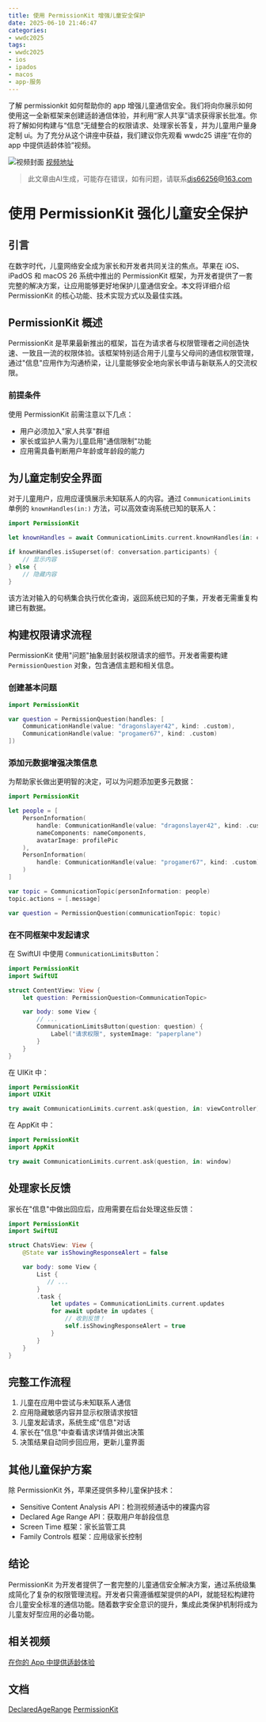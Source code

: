 ```yaml
---
title: 使用 PermissionKit 增强儿童安全保护
date: 2025-06-10 21:46:47
categories:
- wwdc2025
tags:
- wwdc2025
- ios
- ipados
- macos
- app-服务
---
```

了解 permissionkit 如何帮助你的 app 增强儿童通信安全。我们将向你展示如何使用这一全新框架来创建适龄通信体验，并利用“家人共享”请求获得家长批准。你将了解如何构建与“信息”无缝整合的权限请求、处理家长答复，并为儿童用户量身定制 ui。为了充分从这个讲座中获益，我们建议你先观看 wwdc25 讲座“在你的 app 中提供适龄体验”视频。
<!--more-->

![视频封面](https://devimages-cdn.apple.com/wwdc-services/images/3055294D-836B-4513-B7B0-0BC5666246B0/9997/9997_wide_250x141_2x.jpg)
[视频地址](https://developer.apple.com/cn/videos/play/wwdc2025/293/)
> 此文章由AI生成，可能存在错误，如有问题，请联系[djs66256@163.com](djs66256@163.com)

# 使用 PermissionKit 强化儿童安全保护

## 引言

在数字时代，儿童网络安全成为家长和开发者共同关注的焦点。苹果在 iOS、iPadOS 和 macOS 26 系统中推出的 PermissionKit 框架，为开发者提供了一套完整的解决方案，让应用能够更好地保护儿童通信安全。本文将详细介绍 PermissionKit 的核心功能、技术实现方式以及最佳实践。

## PermissionKit 概述

PermissionKit 是苹果最新推出的框架，旨在为请求者与权限管理者之间创造快速、一致且一流的权限体验。该框架特别适合用于儿童与父母间的通信权限管理，通过"信息"应用作为沟通桥梁，让儿童能够安全地向家长申请与新联系人的交流权限。

### 前提条件

使用 PermissionKit 前需注意以下几点：
- 用户必须加入"家人共享"群组
- 家长或监护人需为儿童启用"通信限制"功能
- 应用需具备判断用户年龄或年龄段的能力

## 为儿童定制安全界面

对于儿童用户，应用应谨慎展示未知联系人的内容。通过 `CommunicationLimits` 单例的 `knownHandles(in:)` 方法，可以高效查询系统已知的联系人：

```swift
import PermissionKit

let knownHandles = await CommunicationLimits.current.knownHandles(in: conversation.participants)

if knownHandles.isSuperset(of: conversation.participants) {
    // 显示内容
} else {
    // 隐藏内容
}
```

该方法对输入的句柄集合执行优化查询，返回系统已知的子集，开发者无需重复构建已有数据。

## 构建权限请求流程

PermissionKit 使用"问题"抽象层封装权限请求的细节。开发者需要构建 `PermissionQuestion` 对象，包含通信主题和相关信息。

### 创建基本问题

```swift
import PermissionKit

var question = PermissionQuestion(handles: [
    CommunicationHandle(value: "dragonslayer42", kind: .custom),
    CommunicationHandle(value: "progamer67", kind: .custom)
])
```

### 添加元数据增强决策信息

为帮助家长做出更明智的决定，可以为问题添加更多元数据：

```swift
import PermissionKit

let people = [
    PersonInformation(
        handle: CommunicationHandle(value: "dragonslayer42", kind: .custom),
        nameComponents: nameComponents,
        avatarImage: profilePic
    ),
    PersonInformation(
        handle: CommunicationHandle(value: "progamer67", kind: .custom)
    )
]

var topic = CommunicationTopic(personInformation: people)
topic.actions = [.message]

var question = PermissionQuestion(communicationTopic: topic)
```

### 在不同框架中发起请求

在 SwiftUI 中使用 `CommunicationLimitsButton`：

```swift
import PermissionKit
import SwiftUI

struct ContentView: View {
    let question: PermissionQuestion<CommunicationTopic>

    var body: some View {
        // ...
        CommunicationLimitsButton(question: question) {
            Label("请求权限", systemImage: "paperplane")
        }
    }
}
```

在 UIKit 中：

```swift
import PermissionKit
import UIKit

try await CommunicationLimits.current.ask(question, in: viewController)
```

在 AppKit 中：

```swift
import PermissionKit
import AppKit

try await CommunicationLimits.current.ask(question, in: window)
```

## 处理家长反馈

家长在"信息"中做出回应后，应用需要在后台处理这些反馈：

```swift
import PermissionKit
import SwiftUI

struct ChatsView: View {
    @State var isShowingResponseAlert = false

    var body: some View {
        List {
           // ...
        }
        .task {
            let updates = CommunicationLimits.current.updates
            for await update in updates {
                // 收到反馈！
                self.isShowingResponseAlert = true
            }
        }
    }
}
```

## 完整工作流程

1. 儿童在应用中尝试与未知联系人通信
2. 应用隐藏敏感内容并显示权限请求按钮
3. 儿童发起请求，系统生成"信息"对话
4. 家长在"信息"中查看请求详情并做出决策
5. 决策结果自动同步回应用，更新儿童界面

## 其他儿童保护方案

除 PermissionKit 外，苹果还提供多种儿童保护技术：
- Sensitive Content Analysis API：检测视频通话中的裸露内容
- Declared Age Range API：获取用户年龄段信息
- Screen Time 框架：家长监管工具
- Family Controls 框架：应用级家长控制

## 结论

PermissionKit 为开发者提供了一套完整的儿童通信安全解决方案，通过系统级集成简化了复杂的权限管理流程。开发者只需遵循框架提供的API，就能轻松构建符合儿童安全标准的通信功能。随着数字安全意识的提升，集成此类保护机制将成为儿童友好型应用的必备功能。

## 相关视频

[在你的 App 中提供适龄体验](https://developer.apple.com/videos/play/wwdc2025/299)

## 文档

[DeclaredAgeRange](https://developer.apple.com/documentation/DeclaredAgeRange)
[PermissionKit](https://developer.apple.com/documentation/PermissionKit)

